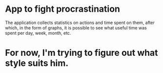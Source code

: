 # App to fight procrastination

The application collects statistics on actions and time spent on them, after which, in the form of graphs, it is possible to see what useful time was spent per day, week, month, etc.

# For now, I'm trying to figure out what style suits him.
